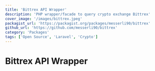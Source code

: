 ```yaml
---
title: 'Bittrex API Wrapper'
description: 'PHP wrapper/facade to query crypto exchange Bittrex'
cover_image: '/images/bittrex.jpeg'
packagist_url: 'https://packagist.org/packages/messerli90/bittrex'
github_url: 'https://github.com/messerli90/bittrex'
category: 'Packages'
tags: ['Open Source', 'Laravel', 'Crypto']
---
```


# Bittrex API Wrapper
